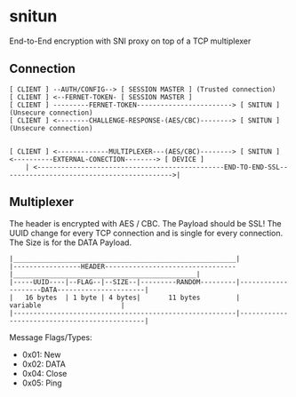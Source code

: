 # snitun
End-to-End encryption with SNI proxy on top of a TCP multiplexer

## Connection

```
[ CLIENT ] --AUTH/CONFIG--> [ SESSION MASTER ] (Trusted connection)
[ CLIENT ] <--FERNET-TOKEN- [ SESSION MASTER ]
[ CLIENT ] ---------FERNET-TOKEN------------------------> [ SNITUN ] (Unsecure connection)
[ CLIENT ] <--------CHALLENGE-RESPONSE-(AES/CBC)--------> [ SNITUN ] (Unsecure connection)


[ CLIENT ] <-------------MULTIPLEXER---(AES/CBC)--------> [ SNITUN ] <----------EXTERNAL-CONECTION--------> [ DEVICE ]
    | <-----------------------------------------------END-TO-END-SSL------------------------------------------->|
```


## Multiplexer

The header is encrypted with AES / CBC. The Payload should be SSL!
The UUID change for every TCP connection and is single for every connection. The Size is for the DATA Payload.

```
|________________________________________________________|
|-----------------HEADER---------------------------------|______________________________________________|
|-----UUID----|--FLAG--|--SIZE--|---------RANDOM---------|--------------------DATA----------------------|
|   16 bytes  | 1 byte | 4 bytes|       11 bytes         |                  variable                    |
|--------------------------------------------------------|----------------------------------------------|
```

Message Flags/Types:
 - 0x01: New
 - 0x02: DATA
 - 0x04: Close
 - 0x05: Ping
